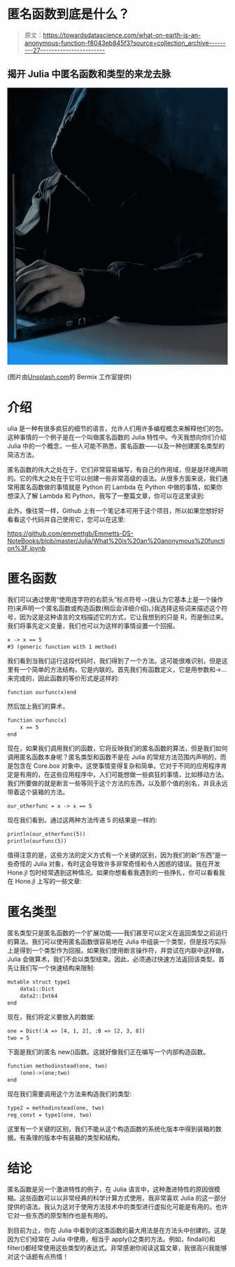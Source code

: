 # 匿名函数到底是什么？

> 原文：<https://towardsdatascience.com/what-on-earth-is-an-anonymous-function-f8043eb845f3?source=collection_archive---------27----------------------->

## 揭开 Julia 中匿名函数和类型的来龙去脉

![](img/81c2f2dec2da7c5ed6d6dd652924d3e7.png)

(图片由[Unsplash.com](https://unsplash.com/photos/wJ7atxTNeQE)的 Bermix 工作室提供)

# 介绍

ulia 是一种有很多疯狂的细节的语言，允许人们用许多编程概念来解释他们的包。这种事情的一个例子是在一个叫做匿名函数的 Julia 特性中。今天我想向你们介绍 Julia 中的一个概念，一些人可能不熟悉，匿名函数——以及一种创建匿名类型的简洁方法。

匿名函数的伟大之处在于，它们非常容易编写，有自己的作用域，但是是环境声明的。它的伟大之处在于它可以创建一些非常高级的语法。从很多方面来说，我们通常用匿名函数做的事情就是 Python 的 Lambda 在 Python 中做的事情，如果你想深入了解 Lambda 和 Python，我写了一整篇文章，你可以在这里读到:

</scientific-python-with-lambda-b207b1ddfcd1>  

此外，像往常一样，Github 上有一个笔记本可用于这个项目，所以如果您想好好看看这个代码并自己使用它，您可以在这里:

<https://github.com/emmettgb/Emmetts-DS-NoteBooks/blob/master/Julia/What%20is%20an%20anonymous%20function%3F.ipynb>  

# 匿名函数

我们可以通过使用“使用连字符的右箭头”标点符号`->`(我认为它基本上是一个操作符)来声明一个匿名函数或构造函数(稍后会详细介绍)。)我选择这些词来描述这个符号，因为这是这种语言的文档描述它的方式，它让我想到的只是 R，而是倒过来。我们将事先定义变量，我们也可以为这样的事情设置一个回报。

```
x -> x == 5
#3 (generic function with 1 method)
```

我们看到当我们运行这段代码时，我们得到了一个方法。这可能很难识别，但是这里有一个简单的方法结构，它是内联的。首先我们有函数定义，它是用参数和->…来完成的，因此函数的等价形式是这样的:

```
function ourfunc(x)end
```

然后加上我们的算术，

```
function ourfunc(x)
    x == 5
end
```

现在，如果我们调用我们的函数，它将反映我们的匿名函数的算法，但是我们如何调用匿名函数本身呢？匿名类型和函数不是在 Julia 的常规方法范围内声明的，而是包含在 Core.box 对象中。这使事情变得复杂和简单。它对于不同的应用程序肯定是有用的，在这些应用程序中，人们可能想做一些疯狂的事情，比如移动方法。我们所要做的就是断言一些等同于这个方法的东西，以及那个值的别名，并且永远带着这个装箱的方法。

```
our_otherfunc = x -> x == 5
```

现在我们看到，通过这两种方法传递 5 的结果是一样的:

```
println(our_otherfunc(5))
println(ourfunc(5))
```

值得注意的是，这些方法的定义方式有一个关键的区别，因为我们的新“东西”是一些奇怪的 Julia 对象，有时这会导致许多非常奇怪和令人困惑的错误。我在开发 Hone.jl 包时经常遇到这种情况。如果你想看看我遇到的一些挣扎，你可以看看我在 Hone.jl 上写的一些文章:

</metaprogramming-grids-and-labels-for-hone-jl-f434c8dc24ad>  

# 匿名类型

匿名类型只是匿名函数的一个扩展功能——我们甚至可以定义在返回类型之前运行的算法。我们可以使用匿名函数很容易地在 Julia 中组装一个类型，但是技巧实际上是得到一个类型作为回报。如果我们使用断言操作符，并尝试在内联中这样做，Julia 会做算术，我们不会以类型结束。因此，必须通过快速方法返回该类型。首先让我们写一个快速结构来限制:

```
mutable struct type1
    data1::Dict
    data2::Int64
end
```

现在，我们将定义要放入的数据:

```
one = Dict(:A => [4, 1, 2], :B => [2, 3, 8])
two = 5
```

下面是我们的匿名 new()函数。这就好像我们正在编写一个内部构造函数。

```
function methodinstead(one, two)
    (one)->(one;two)
end
```

现在我们需要调用这个方法来构造我们的类型:

```
type2 = methodinstead(one, two)
reg_const = type1(one, two)
```

这里有一个关键的区别，我们不能从这个构造函数的系统化版本中得到装箱的数据。有条理的版本中有装箱的类型和结构。

# 结论

匿名函数是另一个激进特性的例子，在 Julia 语言中，这种激进特性的原因很模糊。这些函数可以以非常经典的科学计算方式使用，我非常喜欢 Julia 的这一部分提供的语法。我认为这对于使用方法技术中的类型进行虚拟化可能是有用的。也许它对一些东西的原型制作也是有用的。

到目前为止，你在 Julia 中看到的这类函数的最大用法是在方法头中创建的。这是因为它们经常在 Julia 中使用，相当于 apply()之类的方法。例如，findall()和 filter()都经常使用这些类型的表达式。非常感谢你阅读这篇文章，我很高兴我能够对这个话题有点热情！